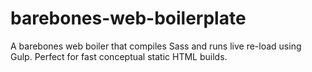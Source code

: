 # barebones-web-boilerplate
A barebones web boiler that compiles Sass and runs live re-load using Gulp. Perfect for fast conceptual static HTML builds.
